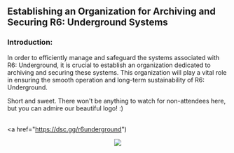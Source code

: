 ## Establishing an Organization for Archiving and Securing R6: Underground Systems

### Introduction:
In order to efficiently manage and safeguard the systems associated with R6: Underground, it is crucial to establish an organization dedicated to archiving and securing these systems. This organization will play a vital role in ensuring the smooth operation and long-term sustainability of R6: Underground.

Short and sweet. There won't be anything to watch for non-attendees here, but you can admire our beautiful logo! :)
<br><br>


<a href="https://dsc.gg/r6underground")
  <p align="center">
    <img src="https://cdn.discordapp.com/attachments/1108203245731582115/1108273737213685770/r6_underground.png" />
  </p>
</a>
